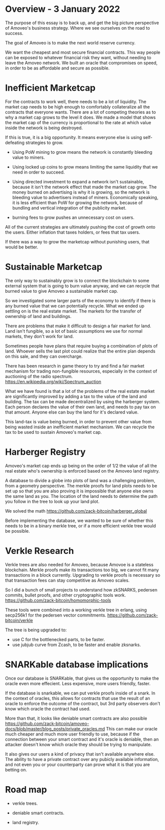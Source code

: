 Overview - 3 January 2022
============

The purpose of this essay is to back up, and get the big picture perspective of Amoveo's business strategy. Where we see ourselves on the road to success. 

The goal of Amoveo is to make the next world reserve currency. 

We want the cheapest and most secure financial contracts. This way people can be exposed to whatever financial risk they want, without needing to leave the Amoveo network. We built an oracle that compromises on speed, in order to be as affordable and secure as possible.

Inefficient Marketcap
==========

For the contracts to work well, there needs to be a lot of liquidity. The market cap needs to be high enough to comfortably collateralize all the contracts that everyone wants. There are a lot of competing theories as to why a market cap grows to the level it does. 
We made a model that shows the market cap of the currency is proportional to the rate at which value inside the network is being destroyed. 

If this is true, it is a big opportunity. It means everyone else is using self-defeating strategies to grow.

* Using PoW mining to grow means the network is constantly bleeding value to miners.

* Using locked up coins to grow means limiting the same liquidity that we need in order to succeed.

* Using directed investment to expand a network isn't sustainable, because it isn't the network effect that made the market cap grow. The money burned on advertising is why it is growing, so the network is bleeding value to advertisers instead of miners. Economically speaking, it is less efficient than PoW for growing the network, because of bundling and vertical integration of the publicity market.

* burning fees to grow pushes an unnecessary cost on users.

All of the current strategies are ultimately pushing the cost of growth onto the users. Either inflation that taxes holders, or fees that tax users.

If there was a way to grow the marketcap without punishing users, that would be better.

Sustainable Marketcap
=============

The only way to sustainably grow is to connect the blockchain to some external system that is going to burn value anyway, and we can recycle that burned value to give Amoveo a sustainable market cap.

So we investigated some larger parts of the economy to identify if there is any burned value that we can potentially recycle.
What we ended up settling on is the real estate market.
The markets for the transfer of ownership of land and buildings.

There are problems that make it difficult to design a fair market for land.
Land isn't fungible, so a lot of basic assumptions we use for normal markets, they don't work for land.

Sometimes people have plans that require buying a combination of plots of land.
Whoever sells the last plot could realize that the entire plan depends on this sale, and they can overcharge.

There has been research in game theory to try and find a fair market mechanism for trading non-fungible resources, especially in the context of auctioning of the radio spectrum. https://en.wikipedia.org/wiki/Spectrum_auction

What we have found is that a lot of the problems of the real estate market are significantly improved by adding a tax to the value of the land and building. The tax can be made decentralized by using the harberger system. Each person declares the value of their own land, and needs to pay tax on that amount. Anyone else can buy the land for it's declared value.

This land-tax is value being burned, in order to prevent other value from being wasted inside an inefficient market mechanism.
We can recycle the tax to be used to sustain Amoveo's market cap.

Harberger Registry
============

Amoveo's market cap ends up being on the order of 1/2 the value of all the real estate who's ownership is enforced based on the Amoveo land registry.

A database to divide a globe into plots of land was a challenging problem, from a geometry perspective.
The merkle proofs for land plots needs to be set up so that you are also proving it is impossible that anyone else owns the same land as you.
The location of the land needs to determine the path you follow in the tree to look up your land plot.

We solved the math https://github.com/zack-bitcoin/harberger_global

Before implementing the database, we wanted to be sure of whether this needs to be in a binary merkle tree, or if a more efficient verkle tree would be possible.

Verkle Research
==========

Verkle trees are also needed for Amoveo, because Amovoe is a stateless blockchain. Merkle proofs make its transactions too big, we cannot fit many transactions in a block currently.
Upgrading to verkle proofs is necessary so that transaction fees can stay competitive as Amoveo scales.

So I did a bunch of small projects to understand how zkSNARKS, pedersen commits, bullet proofs, and other cryptographic tools work. https://github.com/zack-bitcoin/homomorphic-tools

These tools were combined into a working verkle tree in erlang, using secp256k1 for the pedersen vector commitments. https://github.com/zack-bitcoin/verkle

The tree is being upgraded to:

* use C for the bottlenecked parts, to be faster.
* use jubjub curve from Zcash, to be faster and enable zksnarks.

SNARKable database implications
==============

Once our database is SNARKable, that gives us the opportunity to make the oracle even more effecient. Less expensive, more users friendly, faster.

If the database is snarkable, we can put verkle proofs inside of a snark.
In the context of oracles, this allows for contracts that use the result of an oracle to enforce the outcome of the contract, but 3rd party observers don't know which oracle the contract had used.

More than that, it looks like deniable smart contracts are also possible https://github.com/zack-bitcoin/amoveo-docs/blob/master/blog_posts/private_oracles.md
This can make our oracle much cheaper and much more user friendly to use, because if the connection between your smart contract and it's oracle is deniable, then an attacker doesn't know which oracle they should be trying to manipulate.

It also gives our users a kind of privacy that isn't available anywhere else. The ability to have a private contract over any pubicly available information, and not even you or your counterparty can prove what it is that you are betting on.


Road map
===========

* verkle trees.

* deniable smart contracts.

* land registry.

